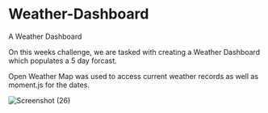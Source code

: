 # Weather-Dashboard
A Weather Dashboard

On this weeks challenge, we are tasked with creating a Weather Dashboard which populates a 5 day forcast.

Open Weather Map was used to access current weather records as well as moment.js for the dates.

![Screenshot (26)](https://user-images.githubusercontent.com/81123612/120087233-d32fd500-c0ab-11eb-95a3-d5d0387af78f.png)
